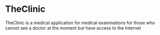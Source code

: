 # TheClinic
TheClinic is a medical application for medical examinations for those who cannot see a doctor at the moment but have access to the Internet
